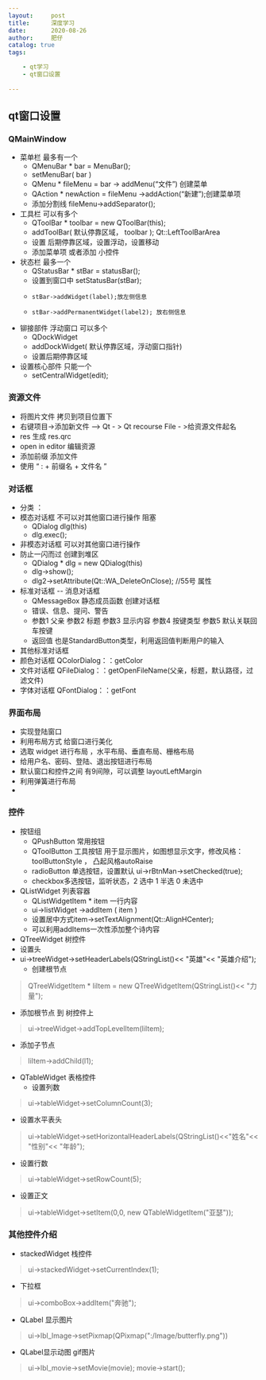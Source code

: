 ```yaml
---
layout:     post
title:      深度学习
date:       2020-08-26
author:     肥仔
catalog: true
tags:

    - qt学习
    - qt窗口设置
   
--- 
```

## qt窗口设置
### QMainWindow
- 菜单栏 最多有一个
    -	 QMenuBar * bar = MenuBar();
    -	 setMenuBar( bar ) 
    -	 QMenu * fileMenu = bar -> addMenu(“文件”)   创建菜单
    -	 QAction * newAction =  fileMenu ->addAction(“新建”);创建菜单项
    -	 添加分割线 fileMenu->addSeparator();
-	工具栏 可以有多个
    -	QToolBar * toolbar = new QToolBar(this);
    -	addToolBar( 默认停靠区域， toolbar );  Qt::LeftToolBarArea
    -	设置  后期停靠区域，设置浮动，设置移动
    -	添加菜单项 或者添加 小控件
-	状态栏  最多一个
    -  	QStatusBar * stBar = statusBar();
    -	设置到窗口中 setStatusBar(stBar);
    -	  stBar->addWidget(label);放左侧信息
    -	  stBar->addPermanentWidget(label2); 放右侧信息
-	铆接部件  浮动窗口  可以多个
    -	QDockWidget 
    -	addDockWidget( 默认停靠区域，浮动窗口指针)
    -	设置后期停靠区域
-	设置核心部件  只能一个
    -	setCentralWidget(edit);
###	资源文件
- 	将图片文件 拷贝到项目位置下
-	右键项目->添加新文件 –>  Qt - > Qt recourse File   - >给资源文件起名
-	res 生成  res.qrc  
-	open in editor  编辑资源
-	添加前缀  添加文件
- 使用  “ : + 前缀名 + 文件名 ”
###	对话框
- 分类 ： 
-   模态对话框   不可以对其他窗口进行操作 阻塞
    -	QDialog  dlg(this)
    -	dlg.exec();
-   非模态对话框  可以对其他窗口进行操作
-   防止一闪而过 创建到堆区
    -   QDialog * dlg = new QDialog(this)
    - dlg->show();
    - dlg2->setAttribute(Qt::WA_DeleteOnClose); //55号 属性
- 标准对话框 --  消息对话框
    -   QMessageBox 静态成员函数  创建对话框
    -	错误、信息、提问、警告
    -  参数1  父亲 参数2  标题  参数3  显示内容 参数4  按键类型  参数5 默认关联回车按键
    -	返回值 也是StandardButton类型，利用返回值判断用户的输入
-	其他标准对话框
-	颜色对话框  QColorDialog：：getColor 
-	文件对话框  QFileDialog：：getOpenFileName(父亲，标题，默认路径，过滤文件)
-	字体对话框  QFontDialog：：getFont 

### 界面布局
- 实现登陆窗口
- 	利用布局方式 给窗口进行美化
- 	选取 widget  进行布局 ，水平布局、垂直布局、栅格布局
- 	给用户名、密码、登陆、退出按钮进行布局
- 	默认窗口和控件之间 有9间隙，可以调整 layoutLeftMargin
- 	利用弹簧进行布局
- 
### 控件
- 按钮组
    -	QPushButton  常用按钮 
    -	QToolButton  工具按钮  用于显示图片，如图想显示文字，修改风格：toolButtonStyle ， 凸起风格autoRaise
    -	radioButton  单选按钮，设置默认 ui->rBtnMan->setChecked(true); 
    -	checkbox多选按钮，监听状态，2 选中  1 半选 0 未选中
- QListWidget 列表容器
    -  QListWidgetItem * item 一行内容 
    -	ui->listWidget ->addItem ( item )
    -	设置居中方式item->setTextAlignment(Qt::AlignHCenter);
    -	可以利用addItems一次性添加整个诗内容
-   QTreeWidget 树控件
-	设置头  
  - ui->treeWidget->setHeaderLabels(QStringList()<< "英雄"<< "英雄介绍");
    -	创建根节点

> QTreeWidgetItem * liItem = new QTreeWidgetItem(QStringList()<< "力量");

- 添加根节点 到 树控件上
>ui->treeWidget->addTopLevelItem(liItem);

- 添加子节点
> liItem->addChild(l1);

- 	QTableWidget 表格控件
    -	设置列数 
>	ui->tableWidget->setColumnCount(3);

-	设置水平表头
>	ui->tableWidget->setHorizontalHeaderLabels(QStringList()<<"姓名"<< "性别"<< "年龄");

- 	设置行数 
>	ui->tableWidget->setRowCount(5);
-	设置正文
>	ui->tableWidget->setItem(0,0, new QTableWidgetItem("亚瑟"));

###	其他控件介绍

- 	stackedWidget  栈控件
>	ui->stackedWidget->setCurrentIndex(1);

-	下拉框
> ui->comboBox->addItem("奔驰");
-	QLabel 显示图片
>	ui->lbl_Image->setPixmap(QPixmap(":/Image/butterfly.png"))
-	QLabel显示动图  gif图片
> ui->lbl_movie->setMovie(movie);
	movie->start();
